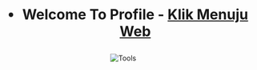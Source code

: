 <h1 align = "center">

- Welcome To Profile -
  [Klik Menuju Web](https://wendi.biz.id/)

</h1>

<div align = "center">

![Tools](https://skillicons.dev/icons?i=html,css,javascript,typescript,scss,vscode,github&perline=25)

</div>
